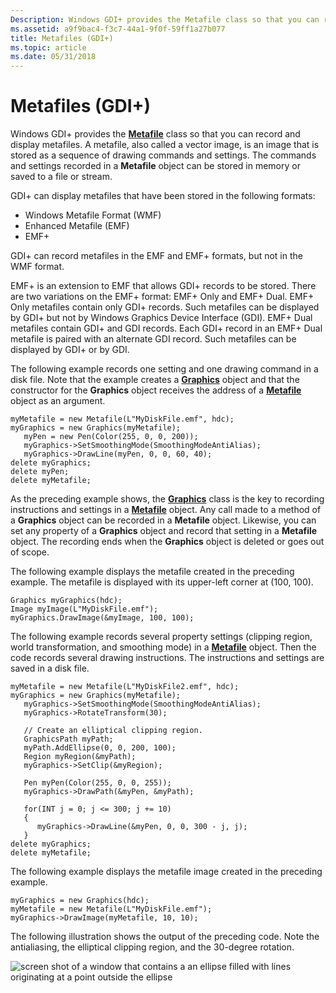 ```yaml
---
Description: Windows GDI+ provides the Metafile class so that you can record and display metafiles.
ms.assetid: a9f9bac4-f3c7-44a1-9f0f-59ff1a27b077
title: Metafiles (GDI+)
ms.topic: article
ms.date: 05/31/2018
---
```


# Metafiles (GDI+)

Windows GDI+ provides the [**Metafile**](/windows/desktop/api/gdiplusheaders/nl-gdiplusheaders-metafile) class so that you can record and display metafiles. A metafile, also called a vector image, is an image that is stored as a sequence of drawing commands and settings. The commands and settings recorded in a **Metafile** object can be stored in memory or saved to a file or stream.

GDI+ can display metafiles that have been stored in the following formats:

-   Windows Metafile Format (WMF)
-   Enhanced Metafile (EMF)
-   EMF+

GDI+ can record metafiles in the EMF and EMF+ formats, but not in the WMF format.

EMF+ is an extension to EMF that allows GDI+ records to be stored. There are two variations on the EMF+ format: EMF+ Only and EMF+ Dual. EMF+ Only metafiles contain only GDI+ records. Such metafiles can be displayed by GDI+ but not by Windows Graphics Device Interface (GDI). EMF+ Dual metafiles contain GDI+ and GDI records. Each GDI+ record in an EMF+ Dual metafile is paired with an alternate GDI record. Such metafiles can be displayed by GDI+ or by GDI.

The following example records one setting and one drawing command in a disk file. Note that the example creates a [**Graphics**](/windows/desktop/api/gdiplusgraphics/nl-gdiplusgraphics-graphics) object and that the constructor for the **Graphics** object receives the address of a [**Metafile**](/windows/desktop/api/gdiplusheaders/nl-gdiplusheaders-metafile) object as an argument.


```
myMetafile = new Metafile(L"MyDiskFile.emf", hdc);
myGraphics = new Graphics(myMetafile);
   myPen = new Pen(Color(255, 0, 0, 200));
   myGraphics->SetSmoothingMode(SmoothingModeAntiAlias);
   myGraphics->DrawLine(myPen, 0, 0, 60, 40);
delete myGraphics;
delete myPen;
delete myMetafile;
```



As the preceding example shows, the [**Graphics**](/windows/desktop/api/gdiplusgraphics/nl-gdiplusgraphics-graphics) class is the key to recording instructions and settings in a [**Metafile**](/windows/desktop/api/gdiplusheaders/nl-gdiplusheaders-metafile) object. Any call made to a method of a **Graphics** object can be recorded in a **Metafile** object. Likewise, you can set any property of a **Graphics** object and record that setting in a **Metafile** object. The recording ends when the **Graphics** object is deleted or goes out of scope.

The following example displays the metafile created in the preceding example. The metafile is displayed with its upper-left corner at (100, 100).


```
Graphics myGraphics(hdc);
Image myImage(L"MyDiskFile.emf");
myGraphics.DrawImage(&myImage, 100, 100);
```



The following example records several property settings (clipping region, world transformation, and smoothing mode) in a [**Metafile**](/windows/desktop/api/gdiplusheaders/nl-gdiplusheaders-metafile) object. Then the code records several drawing instructions. The instructions and settings are saved in a disk file.


```
myMetafile = new Metafile(L"MyDiskFile2.emf", hdc); 
myGraphics = new Graphics(myMetafile);
   myGraphics->SetSmoothingMode(SmoothingModeAntiAlias);
   myGraphics->RotateTransform(30);

   // Create an elliptical clipping region.
   GraphicsPath myPath;
   myPath.AddEllipse(0, 0, 200, 100);
   Region myRegion(&myPath);
   myGraphics->SetClip(&myRegion);

   Pen myPen(Color(255, 0, 0, 255));
   myGraphics->DrawPath(&myPen, &myPath);

   for(INT j = 0; j <= 300; j += 10)
   {
      myGraphics->DrawLine(&myPen, 0, 0, 300 - j, j);
   }
delete myGraphics;
delete myMetafile;
```



The following example displays the metafile image created in the preceding example.


```
myGraphics = new Graphics(hdc);
myMetafile = new Metafile(L"MyDiskFile.emf");
myGraphics->DrawImage(myMetafile, 10, 10);
```



The following illustration shows the output of the preceding code. Note the antialiasing, the elliptical clipping region, and the 30-degree rotation.

![screen shot of a window that contains a an ellipse filled with lines originating at a point outside the ellipse](images/aboutgdip05-art00.png)

 

 



